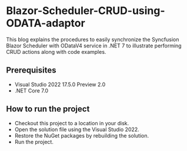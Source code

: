 # Blazor-Scheduler-CRUD-using-ODATA-adaptor
This blog explains the procedures to easily synchronize the Syncfusion Blazor Scheduler with ODataV4 service in .NET 7 to illustrate performing CRUD actions along with code examples.

## Prerequisites

* Visual Studio 2022 17.5.0 Preview 2.0
* .NET Core 7.0


## How to run the project

* Checkout this project to a location in your disk.
* Open the solution file using the Visual Studio 2022.
* Restore the NuGet packages by rebuilding the solution.
* Run the project.